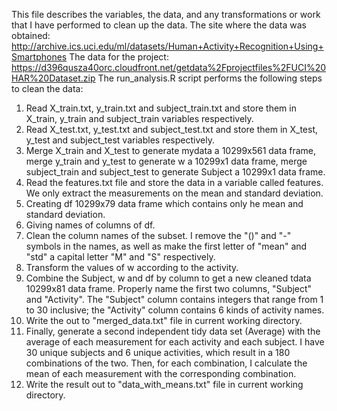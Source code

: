 This file describes the variables, the data, and any transformations or work that I have performed to clean up the data. 
The site where the data was obtained:
http://archive.ics.uci.edu/ml/datasets/Human+Activity+Recognition+Using+Smartphones
The data for the project:
https://d396qusza40orc.cloudfront.net/getdata%2Fprojectfiles%2FUCI%20HAR%20Dataset.zip
The run_analysis.R script performs the following steps to clean the data:
1. Read X_train.txt, y_train.txt and subject_train.txt and store them in X_train, y_train and subject_train variables respectively.
2. Read X_test.txt, y_test.txt and subject_test.txt and store them in X_test, y_test and subject_test variables respectively.
3. Merge X_train and X_test to generate mydata a 10299x561 data frame, merge y_train and y_test to generate w a 10299x1 data frame, merge subject_train and subject_test to generate Subject a 10299x1 data frame.
4. Read the features.txt file and store the data in a variable called features. We only extract the measurements on the mean and standard deviation. 
5. Creating df  10299x79 data frame which contains only he mean and standard deviation.
6. Giving names of columns of df.
7. Clean the column names of the subset. I remove the "()" and "-" symbols in the names, as well as make the first letter of "mean" and "std" a capital letter "M" and "S" respectively.
8. Transform the values of w according to the activity.
9. Combine the Subject, w and df by column to get a new cleaned tdata 10299x81 data frame. Properly name the first two columns, "Subject" and "Activity". The "Subject" column contains integers that range from 1 to 30 inclusive; the "Activity" column contains 6 kinds of activity names.
10. Write the  out to "merged_data.txt" file in current working directory.
11. Finally, generate a second independent tidy data set (Average) with the average of each measurement for each activity and each subject. I have 30 unique subjects and 6 unique activities, which result in a 180 combinations of the two. Then, for each combination, I calculate the mean of each measurement with the corresponding combination. 
12. Write the result out to "data_with_means.txt" file in current working directory. 
